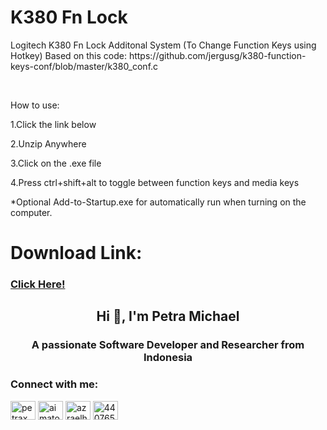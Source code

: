<h1>K380 Fn Lock</h1>
<p>Logitech K380 Fn Lock Additonal System (To Change Function Keys using Hotkey) Based on this code: https://github.com/jergusg/k380-function-keys-conf/blob/master/k380_conf.c</p></br>
<p>How to use:</p>
<p>1.Click the link below</p>
<p>2.Unzip Anywhere</p>
<p>3.Click on the .exe file</p>
<p>4.Press ctrl+shift+alt to toggle between function keys and media keys</p>
<p></p>
<p>*Optional Add-to-Startup.exe for automatically run when turning on the computer.</p>
<h1>Download Link:</h1>
<h3><a href="https://github.com/aimatochysia/K380-Fn-Lock/raw/main/K380-Fn-Lock.zip">Click Here!</a></h3>

<h2 align="center">Hi 👋, I'm Petra Michael</h2>
<h3 align="center">A passionate Software Developer and Researcher from Indonesia</h3>

<h3 align="left">Connect with me:</h3>
<p align="left">
<a href="https://twitter.com/michaelxpetra" target="blank"><img align="center" src="https://raw.githubusercontent.com/rahuldkjain/github-profile-readme-generator/master/src/images/icons/Social/twitter.svg" alt="petraxmichael" height="30" width="40" /></a>
<a href="https://linkedin.com/in/aimatochysia" target="blank"><img align="center" src="https://raw.githubusercontent.com/rahuldkjain/github-profile-readme-generator/master/src/images/icons/Social/linked-in-alt.svg" alt="aimatochysia" height="30" width="40" /></a>
<a href="https://instagram.com/azraelhael" target="blank"><img align="center" src="https://raw.githubusercontent.com/rahuldkjain/github-profile-readme-generator/master/src/images/icons/Social/instagram.svg" alt="azraelhael" height="30" width="40" /></a>
<a href="https://discordapp.com/users/440765281539850241" target="blank"><img align="center" src="https://raw.githubusercontent.com/rahuldkjain/github-profile-readme-generator/master/src/images/icons/Social/discord.svg" alt="440765281539850241" height="30" width="40" /></a>
</p>
